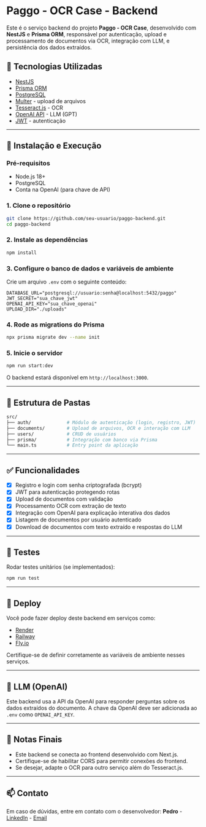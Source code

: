 
# Paggo - OCR Case - Backend

Este é o serviço backend do projeto **Paggo - OCR Case**, desenvolvido com **NestJS** e **Prisma ORM**, responsável por autenticação, upload e processamento de documentos via OCR, integração com LLM, e persistência dos dados extraídos.

## 🧰 Tecnologias Utilizadas

- [NestJS](https://nestjs.com/)
- [Prisma ORM](https://www.prisma.io/)
- [PostgreSQL](https://www.postgresql.org/)
- [Multer](https://github.com/expressjs/multer) - upload de arquivos
- [Tesseract.js](https://tesseract.projectnaptha.com/) - OCR
- [OpenAI API](https://platform.openai.com/) - LLM (GPT)
- [JWT](https://jwt.io/) - autenticação

---

## 🔧 Instalação e Execução

### Pré-requisitos

- Node.js 18+
- PostgreSQL
- Conta na OpenAI (para chave de API)

### 1. Clone o repositório

```bash
git clone https://github.com/seu-usuario/paggo-backend.git
cd paggo-backend
```

### 2. Instale as dependências

```bash
npm install
```

### 3. Configure o banco de dados e variáveis de ambiente

Crie um arquivo `.env` com o seguinte conteúdo:

```env
DATABASE_URL="postgresql://usuario:senha@localhost:5432/paggo"
JWT_SECRET="sua_chave_jwt"
OPENAI_API_KEY="sua_chave_openai"
UPLOAD_DIR="./uploads"
```

### 4. Rode as migrations do Prisma

```bash
npx prisma migrate dev --name init
```

### 5. Inicie o servidor

```bash
npm run start:dev
```

O backend estará disponível em `http://localhost:3000`.

---

## 📂 Estrutura de Pastas

```bash
src/
├── auth/             # Módulo de autenticação (login, registro, JWT)
├── documents/        # Upload de arquivos, OCR e interação com LLM
├── users/            # CRUD de usuários
├── prisma/           # Integração com banco via Prisma
└── main.ts           # Entry point da aplicação
```

---

## ✅ Funcionalidades

- [x] Registro e login com senha criptografada (bcrypt)
- [x] JWT para autenticação protegendo rotas
- [x] Upload de documentos com validação
- [x] Processamento OCR com extração de texto
- [x] Integração com OpenAI para explicação interativa dos dados
- [x] Listagem de documentos por usuário autenticado
- [x] Download de documentos com texto extraído e respostas do LLM

---

## 🧪 Testes

Rodar testes unitários (se implementados):

```bash
npm run test
```

---

## 🚀 Deploy

Você pode fazer deploy deste backend em serviços como:

- [Render](https://render.com/)
- [Railway](https://railway.app/)
- [Fly.io](https://fly.io/)

Certifique-se de definir corretamente as variáveis de ambiente nesses serviços.

---

## 🧠 LLM (OpenAI)

Este backend usa a API da OpenAI para responder perguntas sobre os dados extraídos do documento. A chave da OpenAI deve ser adicionada ao `.env` como `OPENAI_API_KEY`.

---

## 📝 Notas Finais

- Este backend se conecta ao frontend desenvolvido com Next.js.
- Certifique-se de habilitar CORS para permitir conexões do frontend.
- Se desejar, adapte o OCR para outro serviço além do Tesseract.js.

---

## 📫 Contato

Em caso de dúvidas, entre em contato com o desenvolvedor:
**Pedro** - [LinkedIn](https://www.linkedin.com/) - [Email](mailto:seuemail@exemplo.com)
